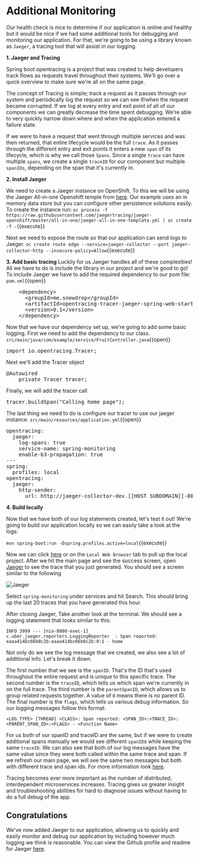 # Additional Monitoring

Our health check is nice to determine if our application is online and healthy but it would be nice if we had some additional tools for debugging and monitoring our application. For that, we're going to be using a library known as `Jaeger`, a tracing tool that will assist in our logging.

**1. Jaeger and Tracing**

Spring boot opentracing is a project that was created to help developers track flows as requests travel throughout their systems. We'll go over a quick overview to make sure we're all on the same page.

The concept of Tracing is simple; track a request as it passes through our system and periodically log the request so we can see if/when the request became corrupted. If we log at every entry and exit point of all of our components we can greatly decrease the time spent debugging. We're able to very quickly narrow down where and when the application entered a failure state.

If we were to have a request that went through multiple services and was then returned, that entire lifecycle would be the full `trace`. As it passes through the different entry and exit points it enters a new `span` of its lifecycle, which is why we call those `Spans`. Since a single `trace` can have multiple `spans`, we create a single `traceID` for our component but multiple `spanIDs`, depending on the span that it's currently in.

**2. Install Jaeger**

We need to create a Jaeger instance on OpenShift. To this we will be using the Jaeger All-in-one Openshift temple from [here](https://github.com/jaegertracing/jaeger-openshift). Our example uses an in memory data store but you can configure other persistence solutions easily. 
To create the instance run:
``oc process -f https://raw.githubusercontent.com/jaegertracing/jaeger-openshift/master/all-in-one/jaeger-all-in-one-template.yml | oc create -f -``{{execute}}

Next we need to expose the route so that our application can send logs to Jaeger.
``oc create route edge --service=jaeger-collector --port jaeger-collector-http --insecure-policy=Allow``{{execute}}

**3. Add basic tracing**
Luckily for us Jaeger handles all of these complexities! All we have to do is include the library in our project and we're good to go! To include Jaeger we have to add the required dependency to our pom file:
``pom.xml``{{open}}
<pre class="file" data-filename="pom.xml" data-target="insert" data-marker="<!-- TODO: Add jaeger dependency here -->">
    &lt;dependency&gt;
      &lt;groupId&gt;me.snowdrop&lt;/groupId&gt;
      &lt;artifactId&gt;opentracing-tracer-jaeger-spring-web-starter&lt;/artifactId&gt;
      &lt;version&gt;0.1&lt;/version&gt;
    &lt;/dependency&gt;
</pre>

Now that we have our dependency set up, we're going to add some basic logging. First we need to add the dependency to our class.
``src/main/java/com/example/service/FruitController.java``{{open}}
<pre class="file" data-filename="src/main/java/com/example/service/FruitController.java" data-target="insert" data-marker="// Add trace dependecny here">
import io.opentracing.Tracer;
</pre>

Next we'll add the Tracer object
<pre class="file" data-filename="src/main/java/com/example/service/FruitController.java" data-target="insert" data-marker="// Add tracer here">
@Autowired
    private Tracer tracer;
</pre>

Finally, we will add the tracer call
<pre class="file" data-filename="src/main/java/com/example/service/FruitController.java" data-target="insert" data-marker="// TODO: Add tracing here">
tracer.buildSpan("Calling home page");
</pre>

The last thing we need to do is configure our tracer to use our jaeger instance.
``src/main/resources/application.yml``{{open}}
<pre class="file" data-filename="src/main/resources/application.yml" data-target="insert" data-marker="#TODO: Add jaeger config here">
opentracing:
  jaeger:
    log-spans: true
    service-name: spring-monitoring
    enable-b3-propagation: true
---
spring:
  profiles: local
opentracing:
  jaeger:
    http-sender:
      url: http://jaeger-collector-dev.[[HOST_SUBDOMAIN]]-80-[[KATACODA_HOST]].environments.katacoda.com/api/traces
</pre>

**4. Build locally**

Now that we have both of our log statements created, let's test it out! We're going to build our application locally so we can easily take a look at the logs:

``mvn spring-boot:run -Dspring.profiles.active=local``{{execute}}

Now we can click [here](https://[[HOST_SUBDOMAIN]]-8080-[[KATACODA_HOST]].environments.katacoda.com/fruits) or on the `Local Web Browser` tab to pull up the local project. After we hit the main page and see the success screen, open [Jaeger](https://jaeger-query-dev.[[HOST_SUBDOMAIN]]-80-[[KATACODA_HOST]].environments.katacoda.com/) to see the trace that you just generated. You should see a screen similar to the following

![Jaeger](/openshift/assets/middleware/rhoar-monitoring/Jaeger.png)

Select `spring-monitoring` under services and hit Search. This should bring up the last 20 traces that you have generated this hour.

After closing Jaeger, Take another look at the terminal. We should see a logging statement that looks similar to this:

`INFO 3999 --- [nio-8080-exec-1] c.uber.jaeger.reporters.LoggingReporter  : Span reported: eaaa414bc66b0c2b:eaaa414bc66b0c2b:0:1 - home`


Not only do we see the log message that we created, we also see a lot of additional info. Let's break it down.

The first number that we see is the `spanID`. That's the ID that's used throughout the entire request and is unique to this specific trace. The second number is the `traceID`, which tells us which span we're currently in on the full trace. The third number is the `parentSpanID`, which allows us to group related requests together. A value of `0` means there is no parent ID. The final number is the `flags`, which tells us various debug information. So our logging messages follow this format:

`<LOG_TYPE> [THREAD] <CLASS>: Span reported: <SPAN_ID>:<TRACE_ID>:<PARENT_SPAN_ID>:<FLAGS> - <Function Name>`

For us both of our spanID and traceID are the same, but if we were to create additional spans manually we would see different `spanID`s while keeping the same `traceID`. We can also see that both of our log messages have the same value since they were both called within the same trace and span. If we refresh our main page, we will see the same two messages but both with different trace and span ids. For more information look [here](https://www.jaegertracing.io/docs/client-libraries/).

Tracing becomes ever more important as the number of distributed, interdependent microservices increases. Tracing gives us greater insight and troubleshooting abilities for hard to diagnose issues without having to do a full debug of the app.

## Congratulations

We've now added Jaeger to our application, allowing us to quickly and easily monitor and debug our application by including however much logging we think is reasonable. You can view the Github profile and readme for Jaeger [here](https://github.com/jaegertracing/jaeger). 